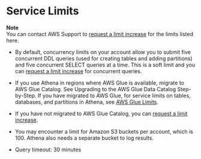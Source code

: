 # Service Limits<a name="service-limits"></a>

**Note**  
You can contact AWS Support to [request a limit increase](http://docs.aws.amazon.com/general/latest/gr/aws_service_limits.html) for the limits listed here\.

+ By default, concurrency limits on your account allow you to submit five concurrent DDL queries \(used for creating tables and adding partitions\) and five concurrent SELECT queries at a time\. This is a soft limit and you can [request a limit increase](http://docs.aws.amazon.com/general/latest/gr/aws_service_limits.html) for concurrent queries\.

+ If you use Athena in regions where AWS Glue is available, migrate to AWS Glue Catalog\. See Upgrading to the AWS Glue Data Catalog Step\-by\-Step\. If you have migrated to AWS Glue, for service limits on tables, databases, and partitions in Athena, see [AWS Glue Limits](http://docs.aws.amazon.com/glue/latest/dg/troubleshooting-service-limits.html)\.

+ If you have not migrated to AWS Glue Catalog, you can [request a limit increase](http://docs.aws.amazon.com/general/latest/gr/aws_service_limits.html)\.

+ You may encounter a limit for Amazon S3 buckets per account, which is 100\. Athena also needs a separate bucket to log results\.

+ Query timeout: 30 minutes